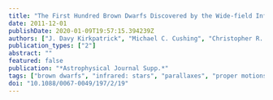 ```yaml
---
title: "The First Hundred Brown Dwarfs Discovered by the Wide-field Infrared Survey Explorer (WISE)"
date: 2011-12-01
publishDate: 2020-01-09T19:57:15.394239Z
authors: ["J. Davy Kirkpatrick", "Michael C. Cushing", "Christopher R. Gelino", "Roger L. Griffith", "Michael F. Skrutskie", "Kenneth A. Marsh", "Edward L. Wright", "A. Mainzer", "Peter R. Eisenhardt", "Ian S. McLean", "Maggie A. Thompson", "James M. Bauer", "Dominic J. Benford", "Carrie R. Bridge", "Sean E. Lake", "Sara M. Petty", "S. A. Stanford", "Chao-Wei Tsai", "Vanessa Bailey", "Charles A. Beichman", "Joshua S. Bloom", "John J. Bochanski", "Adam J. Burgasser", "Peter L. Capak", "Kelle L. Cruz", "Philip M. Hinz", "Jeyhan S. Kartaltepe", "Russell P. Knox", "Swarnima Manohar", "Daniel Masters", "Maria Morales-Calderón", "Lisa A. Prato", "Timothy J. Rodigas", "Mara Salvato", "Steven D. Schurr", "Nicholas Z. Scoville", "Robert A. Simcoe", "Karl R. Stapelfeldt", "Daniel Stern", "Nathan D. Stock", "William D. Vacca"]
publication_types: ["2"]
abstract: ""
featured: false
publication: "*Astrophysical Journal Supp.*"
tags: ["brown dwarfs", "infrared: stars", "parallaxes", "proper motions", "solar neighborhood", "stars: luminosity function", "mass function", "Astrophysics - Solar and Stellar Astrophysics"]
doi: "10.1088/0067-0049/197/2/19"
---
```


